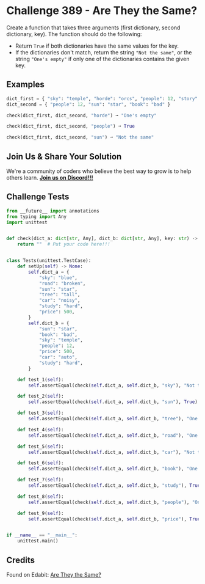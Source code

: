 # Challenge 389 - Are They the Same?

Create a function that takes three arguments (first dictionary, second dictionary, key). The function should do the following:

- Return `True` if both dictionaries have the same values for the key.
- If the dictionaries don't match, return the string `"Not the same"`, or the string `"One's empty"` if only one of the dictionaries contains the given key.

## Examples
```python
dict_first = { "sky": "temple", "horde": "orcs", "people": 12, "story": "fine", "sun": "bright" }
dict_second = { "people": 12, "sun": "star", "book": "bad" }

check(dict_first, dict_second, "horde") ➞ "One's empty"

check(dict_first, dict_second, "people") ➞ True

check(dict_first, dict_second, "sun") ➞ "Not the same"
```
## Join Us & Share Your Solution

We're a community of coders who believe the best way to grow is to help others learn. **[Join us on Discord!!!]("https"://discord.gg/sfHykntuGy)**

## Challenge Tests
```python
from __future__ import annotations
from typing import Any
import unittest


def check(dict_a: dict[str, Any], dict_b: dict[str, Any], key: str) -> str | bool:
    return ""  # Put your code here!!!


class Tests(unittest.TestCase):
    def setUp(self) -> None:
        self.dict_a = {
            "sky": "blue",
            "road": "broken",
            "sun": "star",
            "tree": "tall",
            "car": "noisy",
            "study": "hard",
            "price": 500,
        }
        self.dict_b = {
            "sun": "star",
            "book": "bad",
            "sky": "temple",
            "people": 12,
            "price": 500,
            "car": "auto",
            "study": "hard",
        }

    def test_1(self):
        self.assertEqual(check(self.dict_a, self.dict_b, "sky"), "Not the same")

    def test_2(self):
        self.assertEqual(check(self.dict_a, self.dict_b, "sun"), True)

    def test_3(self):
        self.assertEqual(check(self.dict_a, self.dict_b, "tree"), "One's empty")

    def test_4(self):
        self.assertEqual(check(self.dict_a, self.dict_b, "road"), "One's empty")

    def test_5(self):
        self.assertEqual(check(self.dict_a, self.dict_b, "car"), "Not the same")

    def test_6(self):
        self.assertEqual(check(self.dict_a, self.dict_b, "book"), "One's empty")

    def test_7(self):
        self.assertEqual(check(self.dict_a, self.dict_b, "study"), True)

    def test_8(self):
        self.assertEqual(check(self.dict_a, self.dict_b, "people"), "One's empty")

    def test_9(self):
        self.assertEqual(check(self.dict_a, self.dict_b, "price"), True)


if __name__ == "__main__":
    unittest.main()
```
## Credits

Found on Edabit: [Are They the Same?](https://edabit.com/challenge/fyyJRDHcTe9REs4Ni)
